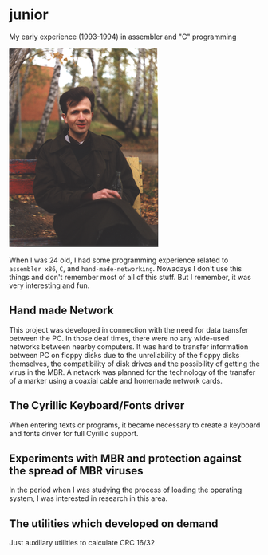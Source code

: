 # junior

My early experience (1993-1994) in assembler and "C" programming

![Igor Dolzhikov](https://github.com/takama/junior/blob/develop/images/id.png)

When I was 24 old, I had some programming experience related to `assembler x86`, `C`, and `hand-made-networking`. Nowadays I don't use this things and don't remember most of all of this stuff. But I remember, it was very interesting and fun.

## Hand made Network

This project was developed in connection with the need for data transfer between the PC. In those deaf times, there were no any wide-used networks between nearby computers. It was hard to transfer information between PC on floppy disks due to the unreliability of the floppy disks themselves, the compatibility of disk drives and the possibility of getting the virus in the MBR. A network was planned for the technology of the transfer of a marker using a coaxial cable and homemade network cards.

## The Cyrillic Keyboard/Fonts driver

When entering texts or programs, it became necessary to create a keyboard and fonts driver for full Cyrillic support.

## Experiments with MBR and protection against the spread of MBR viruses

In the period when I was studying the process of loading the operating system, I was interested in research in this area.

## The utilities which developed on demand

Just auxiliary utilities to calculate CRC 16/32
